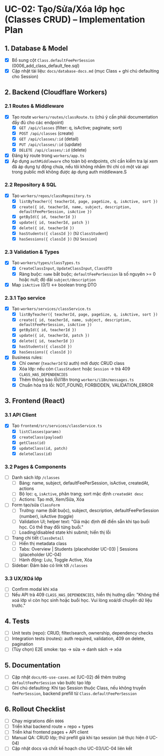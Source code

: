 # UC-02: Tạo/Sửa/Xóa lớp học (Classes CRUD) – Implementation Plan

## 1. Database & Model
- [X] Bổ sung cột `Class.defaultFeePerSession` (0006_add_class_default_fee.sql)
- [X] Cập nhật tài liệu: `docs/database-docs.md` (mục Class + ghi chú defaulting cho Session)

## 2. Backend (Cloudflare Workers)
### 2.1 Routes & Middleware
- [X] Tạo route `workers/routes/classRoute.ts` (chú ý cần phải documentation đầy đủ cho các endpoint)
  - [X] `GET /api/classes` (filter: q, isActive; paginate; sort)
  - [X] `POST /api/classes` (create)
  - [X] `GET /api/classes/:id` (detail)
  - [X] `PUT /api/classes/:id` (update)
  - [X] `DELETE /api/classes/:id` (delete)
- [X] Đăng ký route trong `workers/app.ts`
- [X] Áp dụng `authMiddleware` cho toàn bộ endpoints, chỉ cần kiểm tra lại xem đã áp dụng tự động chưa, nếu tôi không nhầm thì chỉ có một vài api trong public mới không được áp dụng auth middleware.S

### 2.2 Repository & SQL
- [X] Tạo `workers/repos/classRepository.ts`
  - [X] `listByTeacher({ teacherId, page, pageSize, q, isActive, sort })`
  - [X] `create({ id, teacherId, name, subject, description, defaultFeePerSession, isActive })`
  - [X] `getById({ id, teacherId })`
  - [X] `update({ id, teacherId, patch })`
  - [X] `delete({ id, teacherId })`
  - [X] `hasStudents({ classId })` (từ `ClassStudent`)
  - [X] `hasSessions({ classId })` (từ `Session`)

### 2.3 Validation & Types
- [X] Tạo `workers/types/classTypes.ts`
  - [X] `CreateClassInput`, `UpdateClassInput`, `ClassDTO`
  - [X] Ràng buộc: `name` bắt buộc; `defaultFeePerSession` là số nguyên >= 0 hoặc null; độ dài `subject/description`
- [X] Map `isActive` (0/1) ↔ boolean trong DTO

### 2.3.1 Tạo service
- [X] Tạo `workers/services/classService.ts`
  - [X] `listByTeacher({ teacherId, page, pageSize, q, isActive, sort })`
  - [X] `create({ id, teacherId, name, subject, description, defaultFeePerSession, isActive })`
  - [X] `getById({ id, teacherId })`
  - [X] `update({ id, teacherId, patch })`
  - [X] `delete({ id, teacherId })`
  - [X] `hasStudents({ classId })`
  - [X] `hasSessions({ classId })`
- [X] Business rules:
  - [X] Chỉ owner (`teacherId` từ auth) mới được CRUD class
  - [X] Xóa lớp: nếu còn `ClassStudent` hoặc `Session` → trả 409 `CLASS_HAS_DEPENDENCIES`
  - [X] Thêm thông báo lỗi/i18n trong `workers/i18n/messages.ts`
  - [X] Chuẩn hóa trả lỗi: NOT_FOUND, FORBIDDEN, VALIDATION_ERROR

## 3. Frontend (React)
### 3.1 API Client
- [X] Tạo `frontend/src/services/classService.ts`
  - [X] `listClasses(params)`
  - [X] `createClass(payload)`
  - [X] `getClass(id)`
  - [X] `updateClass(id, patch)`
  - [X] `deleteClass(id)`

### 3.2 Pages & Components
- [ ] Danh sách lớp `/classes`
  - [ ] Bảng: name, subject, defaultFeePerSession, isActive, createdAt, actions
  - [ ] Bộ lọc: `q`, `isActive`, phân trang; sort mặc định `createdAt desc`
  - [ ] Actions: Tạo mới, Xem/Sửa, Xóa
- [ ] Form tạo/sửa `ClassForm`
  - [ ] Trường: name (bắt buộc), subject, description, defaultFeePerSession (number), isActive (toggle)
  - [ ] Validation UI; helper text: "Giá mặc định để điền sẵn khi tạo buổi học. Có thể thay đổi từng buổi."
  - [ ] Loading/disabled state khi submit; hiển thị lỗi
- [ ] Trang chi tiết `ClassDetail`
  - [ ] Hiển thị metadata class
  - [ ] Tabs: Overview | Students (placeholder UC-03) | Sessions (placeholder UC-04)
  - [ ] Hành động: Lưu, Toggle Active, Xóa
- [ ] Sidebar: Đảm bảo có link tới `/classes`

### 3.3 UX/XOá lớp
- [ ] Confirm modal khi xóa
- [ ] Nếu API trả 409 `CLASS_HAS_DEPENDENCIES`, hiển thị hướng dẫn: "Không thể xoá lớp vì còn học sinh hoặc buổi học. Vui lòng xoá/di chuyển dữ liệu trước."

## 4. Tests
- [ ] Unit tests (repo): CRUD, filter/search, ownership, dependency checks
- [ ] Integration tests (routes): auth required, validation, 409 on delete, pagination
- [ ] (Tùy chọn) E2E smoke: tạo → sửa → danh sách → xóa

## 5. Documentation
- [ ] Cập nhật `docs/05-use-cases.md` (UC-02) để thêm trường `defaultFeePerSession` vào bước tạo lớp
- [ ] Ghi chú defaulting: Khi tạo Session thuộc Class, nếu không truyền `feePerSession`, backend prefill từ `Class.defaultFeePerSession`

## 6. Rollout Checklist
- [ ] Chạy migrations đến `0006`
- [ ] Triển khai backend route + repo + types
- [ ] Triển khai frontend pages + API client
- [ ] Manual QA: CRUD lớp; thử prefill giá khi tạo session (sẽ thực hiện ở UC-04)
- [ ] Cập nhật docs và chốt kế hoạch cho UC-03/UC-04 liên kết
